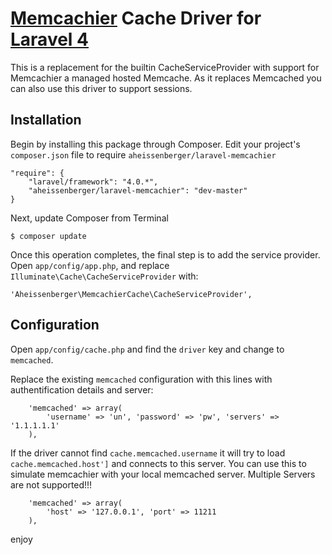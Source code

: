 # [Memcachier](http://memcachier.com/) Cache Driver for [Laravel 4](http://laravel.com/)

This is a replacement for the builtin CacheServiceProvider with support for Memcachier a managed hosted Memcache.
As it replaces Memcached you can also use this driver to support sessions.


## Installation

Begin by installing this package through Composer. Edit your project's `composer.json` file to require `aheissenberger/laravel-memcachier`

	"require": {
	    "laravel/framework": "4.0.*",
	    "aheissenberger/laravel-memcachier": "dev-master"
	}

Next, update Composer from Terminal

	$ composer update

Once this operation completes, the final step is to add the service provider. Open `app/config/app.php`, and replace `Illuminate\Cache\CacheServiceProvider` with:

	'Aheissenberger\MemcachierCache\CacheServiceProvider',


## Configuration

Open `app/config/cache.php` and find the `driver` key and change to `memcached`.

Replace the existing `memcached` configuration with this lines with authentification details and server:

		'memcached' => array(
			'username' => 'un', 'password' => 'pw', 'servers' => '1.1.1.1.1'
		),

If the driver cannot find `cache.memcached.username` it will try to load `cache.memcached.host']` and connects to this server.
You can use this to simulate memcachier with your local memcached server. Multiple Servers are not supported!!!

		'memcached' => array(
			'host' => '127.0.0.1', 'port' => 11211
		),


enjoy
